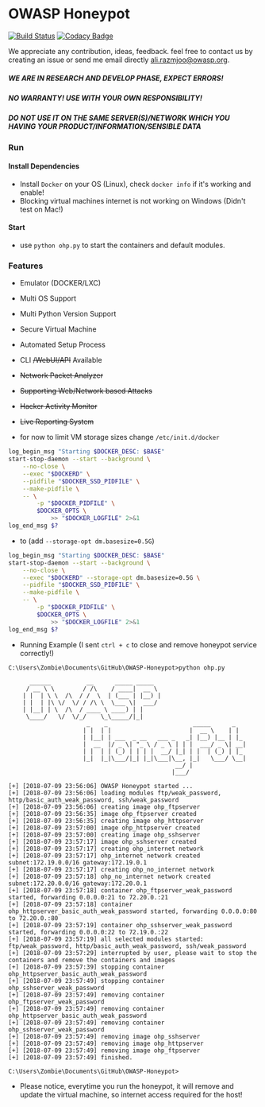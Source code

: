# OWASP Honeypot

[![Build Status](https://travis-ci.org/zdresearch/OWASP-Honeypot.svg?branch=master)](https://travis-ci.org/zdresearch/OWASP-Honeypot) [![Codacy Badge](https://api.codacy.com/project/badge/Grade/5d4f23ebcfb0417e906ed29441f60050)](https://www.codacy.com/app/zdresearch/OWASP-Honeypot?utm_source=github.com&amp;utm_medium=referral&amp;utm_content=zdresearch/OWASP-Honeypot&amp;utm_campaign=Badge_Grade)

We appreciate any contribution, ideas, feedback. feel free to contact us by creating an issue or send me email directly [ali.razmjoo@owasp.org](mailto:ali.razmjoo@owasp.org).

##### ***WE ARE IN RESEARCH AND DEVELOP PHASE, EXPECT ERRORS!***
##### ***NO WARRANTY! USE WITH YOUR OWN RESPONSIBILITY!***
##### ***DO NOT USE IT ON THE SAME SERVER(S)/NETWORK WHICH YOU HAVING YOUR PRODUCT/INFORMATION/SENSIBLE DATA***

### Run
#### Install Dependencies
* Install `Docker` on your OS (Linux), check `docker info` if it's working and enable!
* Blocking virtual machines internet is not working on Windows (Didn't test on Mac!)
#### Start
* use `python ohp.py` to start the containers and default modules.

### Features

* Emulator (DOCKER/LXC)
* Multi OS Support
* Multi Python Version Support
* Secure Virtual Machine
* Automated Setup Process
* CLI ~~/WebUI/API~~ Available
* ~~Network Packet Analyzer~~
* ~~Supporting Web/Network based Attacks~~
* ~~Hacker Activity Monitor~~
* ~~Live Reporting System~~



* for now to limit VM storage sizes change `/etc/init.d/docker` 
```bash
log_begin_msg "Starting $DOCKER_DESC: $BASE"
start-stop-daemon --start --background \
	--no-close \
	--exec "$DOCKERD" \
	--pidfile "$DOCKER_SSD_PIDFILE" \
	--make-pidfile \
	-- \
		-p "$DOCKER_PIDFILE" \
		$DOCKER_OPTS \
			>> "$DOCKER_LOGFILE" 2>&1
log_end_msg $?
```

* to (add `--storage-opt dm.basesize=0.5G`)

```bash
log_begin_msg "Starting $DOCKER_DESC: $BASE"
start-stop-daemon --start --background \
	--no-close \
	--exec "$DOCKERD" --storage-opt dm.basesize=0.5G \
	--pidfile "$DOCKER_SSD_PIDFILE" \
	--make-pidfile \
	-- \
		-p "$DOCKER_PIDFILE" \
		$DOCKER_OPTS \
			>> "$DOCKER_LOGFILE" 2>&1
log_end_msg $?
```

* Running Example (I sent `ctrl + c` to close and remove honeypot service correctly!)

```
C:\Users\Zombie\Documents\GitHub\OWASP-Honeypot>python ohp.py

      ______          __      _____ _____
     / __ \ \        / /\    / ____|  __ \
    | |  | \ \  /\  / /  \  | (___ | |__) |
    | |  | |\ \/  \/ / /\ \  \___ \|  ___/
    | |__| | \  /\  / ____ \ ____) | |
     \____/   \/  \/_/    \_\_____/|_|
                      _    _                        _____      _
                     | |  | |                      |  __ \    | |
                     | |__| | ___  _ __   ___ _   _| |__) |__ | |_
                     |  __  |/ _ \| "_ \ / _ \ | | |  ___/ _ \| __|
                     | |  | | (_) | | | |  __/ |_| | |  | (_) | |_
                     |_|  |_|\___/|_| |_|\___|\__, |_|   \___/ \__|
                                               __/ |
                                              |___/

[+] [2018-07-09 23:56:06] OWASP Honeypot started ...
[+] [2018-07-09 23:56:06] loading modules ftp/weak_password, http/basic_auth_weak_password, ssh/weak_password
[+] [2018-07-09 23:56:06] creating image ohp_ftpserver
[+] [2018-07-09 23:56:35] image ohp_ftpserver created
[+] [2018-07-09 23:56:35] creating image ohp_httpserver
[+] [2018-07-09 23:57:00] image ohp_httpserver created
[+] [2018-07-09 23:57:00] creating image ohp_sshserver
[+] [2018-07-09 23:57:17] image ohp_sshserver created
[+] [2018-07-09 23:57:17] creating ohp_internet network
[+] [2018-07-09 23:57:17] ohp_internet network created subnet:172.19.0.0/16 gateway:172.19.0.1
[+] [2018-07-09 23:57:17] creating ohp_no_internet network
[+] [2018-07-09 23:57:18] ohp_no_internet network created subnet:172.20.0.0/16 gateway:172.20.0.1
[+] [2018-07-09 23:57:18] container ohp_ftpserver_weak_password started, forwarding 0.0.0.0:21 to 72.20.0.:21
[+] [2018-07-09 23:57:18] container ohp_httpserver_basic_auth_weak_password started, forwarding 0.0.0.0:80 to 72.20.0.:80
[+] [2018-07-09 23:57:19] container ohp_sshserver_weak_password started, forwarding 0.0.0.0:22 to 72.19.0.:22
[+] [2018-07-09 23:57:19] all selected modules started: ftp/weak_password, http/basic_auth_weak_password, ssh/weak_password
[+] [2018-07-09 23:57:29] interrupted by user, please wait to stop the containers and remove the containers and images
[+] [2018-07-09 23:57:39] stopping container ohp_httpserver_basic_auth_weak_password
[+] [2018-07-09 23:57:49] stopping container ohp_sshserver_weak_password
[+] [2018-07-09 23:57:49] removing container ohp_ftpserver_weak_password
[+] [2018-07-09 23:57:49] removing container ohp_httpserver_basic_auth_weak_password
[+] [2018-07-09 23:57:49] removing container ohp_sshserver_weak_password
[+] [2018-07-09 23:57:49] removing image ohp_sshserver
[+] [2018-07-09 23:57:49] removing image ohp_httpserver
[+] [2018-07-09 23:57:49] removing image ohp_ftpserver
[+] [2018-07-09 23:57:49] finished.

C:\Users\Zombie\Documents\GitHub\OWASP-Honeypot>
```

* Please notice, everytime you run the honeypot, it will remove and update the virtual machine, so internet access required for the host!
